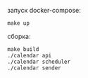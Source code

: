 запуск docker-compose:

```
make up
```

cборка:
```
make build
./calendar api
./calendar scheduler
./calendar sender
```
